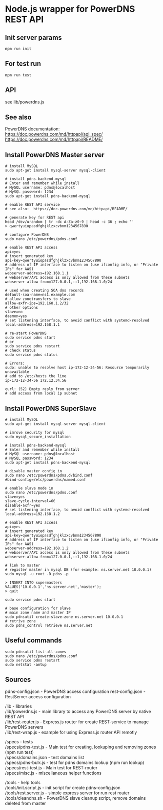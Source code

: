 # Node.js wrapper for PowerDNS REST API


## Init server params

    npm run init


## For test run

    npm run test


## API

see lib/powerdns.js

## See also
PowerDNS documentation:  
 https://doc.powerdns.com/md/httpapi/api_spec/  
 https://doc.powerdns.com/md/httpapi/README/  


## Install PowerDNS Master server 

    # install MySQL
    sudo apt-get install mysql-server mysql-client

    # install pdns-backend-mysql
    # Enter and remember while install
    # MySQL username: pdns@localhost
    # MySQL password: 1234	
    sudo apt-get install pdns-backend-mysql

    # enable REST API service
    # see also:  https://doc.powerdns.com/md/httpapi/README/

    # generate key for REST api
    head /dev/urandom | tr -dc A-Za-z0-9 | head -c 36 ; echo ''
    > qwertyuiopasdfghjklzxcvbnm1234567890

    # configure PowerDNS
    sudo nano /etc/powerdns/pdns.conf

    # enable REST API access
    api=yes
    # insert generated key
    api-key=qwertyuiopasdfghjklzxcvbnm1234567890
    # address of IP interface to listen on (use ifconfig info, or "Private IPs" for AWS)
    webserver-address=192.168.1.1
    # webserver/API access is only allowed from these subnets
    webserver-allow-from=127.0.0.1,::1,192.168.1.0/24
    
    # used when creating SOA dns records
    default-soa-name=ns1.example.com
    # allow zonetransfers to slave
    allow-axfr-ips=192.168.1.2/32
    # other options
    slave=no
    daemon=yes
    # set listening interface, to avoid conflict with systemd-resolved
    local-address=192.168.1.1

    # re-start PowerDNS
    sudo service pdns start
    # or
    sudo service pdns restart
    # check status
    sudo service pdns status

    # Errors:
    sudo: unable to resolve host ip-172-12-34-56: Resource temporarily unavailable
    # add to /etc/hosts the line 
    ip-172-12-34-56 172.12.34.56

    curl: (52) Empty reply from server
    # add access from local ip subnet 


## Install PowerDNS SuperSlave

    # install MySQL
    sudo apt-get install mysql-server mysql-client

    # imrove security for mysql
    sudo mysql_secure_installation

    # install pdns-backend-mysql
    # Enter and remember while install
    # MySQL username: pdns@localhost
    # MySQL password: 1234	
    sudo apt-get install pdns-backend-mysql

    # disable master config in
    sudo nano /etc/powerdns/pdns.d/bind.conf
    #bind-config=/etc/powerdns/named.conf

    # enable slave mode in 
    sudo nano /etc/powerdns/pdns.conf
    slave=yes
    slave-cycle-interval=60
    disable-axfr=yes
    # set listening interface, to avoid conflict with systemd-resolved
    local-address=192.168.1.2
    
    # enable REST API access
    api=yes
    # insert generated key
    api-key=qwertyuiopasdfghjklzxcvbnm1234567890
    # address of IP interface to listen on (use ifconfig info, or "Private IPs" for AWS)
    webserver-address=192.168.1.2
    # webserver/API access is only allowed from these subnets
    webserver-allow-from=127.0.0.1,::1,192.168.1.0/24
    
    # link to master
    # register master in mysql DB (for example: ns.server.net 10.0.0.1)
    sudo mysql -u root -D pdns -p 

    > INSERT INTO supermasters VALUES('10.0.0.1','ns.server.net','master');
    > quit

    sudo service pdns start

    # base configuration for slave
    # main zone name and master IP
    sudo pdnsutil create-slave-zone ns.server.net 10.0.0.1  
    # retrive zone
    sudo pdns_control retrieve ns.server.net
    

## Useful commands

    sudo pdnsutil list-all-zones
    sudo nano /etc/powerdns/pdns.conf
    sudo service pdns restart
    sudo netstat -antup


## Sources
pdns-config.json  - PowerDNS access configuration
rest-config.json  - RestServer access configuration

/lib                    - libraries  
/lib/powerdns.js        - main library to access any PowerDNS server by native REST API  
/lib/rest-router.js     - Express.js router for create REST-service to manage PowerDNS servers  
/lib/rest-wrap.js       - example for using Express.js router API remotly  

/specs                  - tests  
/specs/pdns-test.js     - Main test for creating, lookuping and removing zones (npm run test)    
/specs/domains.json     - test domains list  
/specs/pdns-bulk.js     - test for pdns domains lookup (npm run lookup)  
/specs/rest-test.js     - Main test for REST-router  
/specs/misc.js          - miscellaneous helper functions  

/tools                  - help tools  
/tools/init.script.js   - init script for create pdns-config.json  
/tools/rest.server.js   - simple express server for run rest router  
/tools/cleandns.sh      - PowerDNS slave cleanup script, remove domains deleted from master  
